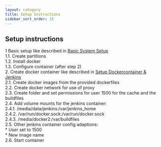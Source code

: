 ```yaml
---
layout: category
title: Setup Instructions
sidebar_sort_order: 15
---
```


## Setup instructions

1 Basic setup like described in [Basic System Setup](basicSystemSetup.md)  
  1.1. Create partitions  
  1.2. Install docker  
  1.3. Configure container (after step 2)   
2. Create docker container like described in [Setup Dockercontainer & Jenkins](setupDockercontainerJenkins.md)  
  2.1. Create docker images from the provided dockerfiles  
  2.2. Create docker network for use of proxy  
  2.3. Create folder and set permissions for user 1500 for the cache and the buildfiles  
  2.4. Add volume mounts for the jenkins container:  
    2.4.1. /media/data/jenkins:/var/jenkins_home  
    2.4.2. /var/run/docker.sock:/var/run/docker.sock  
    2.4.3. /media/docker2:/var/buildfiles  
  2.5. Other jenkins container config adaptions:  
    * User set to 1500  
    * New image name  
  2.6. Start container

